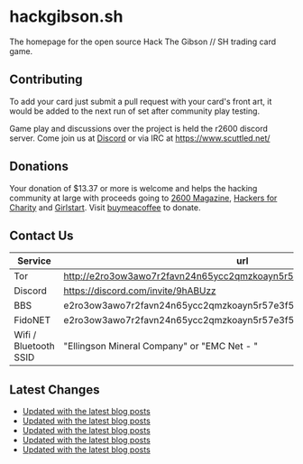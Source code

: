 # hackgibson.sh
The homepage for the open source Hack The Gibson // SH trading card game.


## Contributing

To add your card just submit a pull request with your card's front art, it would be added to the next run of set after community play testing.

Game play and discussions over the project is held the r2600 discord server. Come join us at [Discord](https://discord.com/invite/9hABUzz) or via IRC at https://www.scuttled.net/


## Donations

Your donation of $13.37 or more is welcome and helps the hacking community at large with proceeds going to [2600 Magazine](https://2600.com/), [Hackers for Charity](https://hackersforcharity.org) and [Girlstart](https://girlstart.org).  Visit [buymeacoffee](https://www.buymeacoffee.com/hackgibson.sh) to donate.


## Contact Us

Service | url
-|-
Tor | http://e2ro3ow3awo7r2favn24n65ycc2qmzkoayn5r57e3f56nvjwdcgg32ad.onion
Discord | https://discord.com/invite/9hABUzz
BBS | e2ro3ow3awo7r2favn24n65ycc2qmzkoayn5r57e3f56nvjwdcgg32ad.onion:23
FidoNET | e2ro3ow3awo7r2favn24n65ycc2qmzkoayn5r57e3f56nvjwdcgg32ad.onion:24554
Wifi / Bluetooth SSID | "Ellingson Mineral Company" or "EMC Net - <fidonet address>"

## Latest Changes
<!-- BLOG-POST-LIST:START -->
- [Updated with the latest blog posts](https://github.com/DFW2600/hackgibson.sh/commit/1f0e77881ed4537d46a70b534630b45bf98c75b7)
- [Updated with the latest blog posts](https://github.com/DFW2600/hackgibson.sh/commit/3a58d0d9d4ac5052f917c5fcab0583ab72b31a14)
- [Updated with the latest blog posts](https://github.com/DFW2600/hackgibson.sh/commit/6d9637f9cdd6c3d6081d26528ab71bf172a9ebad)
- [Updated with the latest blog posts](https://github.com/DFW2600/hackgibson.sh/commit/fc98c91d7e489de4435760b69915565e4fcbb756)
- [Updated with the latest blog posts](https://github.com/DFW2600/hackgibson.sh/commit/0c01e669564f5d822905c5c85d6731258257c2aa)
<!-- BLOG-POST-LIST:END -->
